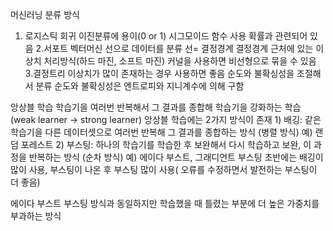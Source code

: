 머신러닝 분류 방식

1. 로지스틱 회귀
        이진분류에 용이(0 or 1)
        시그모이드 함수 사용
        확률과 관련되어 있음
2.서포트 벡터머신
        선으로 데이터를 분류
        선= 결정경계
        결정경계 근처에 있는 이상치 처리방식(하드 마진, 소프트 마진)
        커널을 사용하면 비선형으로 묶을 수 있음
3.결정트리
        이상치가 많이 존재하는 경우 사용하면 좋음
        순도와 불확싱성을 조절해서 분류
        순도와 불확싱성은 엔트로피와 지니계수에 의해 구함

앙상블 학습
        학습기을 여러번 반복해서 그 결과를 종합해 학습기을 강화하는 학습 (weak learner -> strong learner)
        앙상블 학습에는 2가지 방식이 존재
        1) 배깅: 같은 학습기을 다른 데이터셋으로 여러번 반복해 그 결과를 종합하는 방식 (병렬 방식)
                예) 랜덤 포레스트
        2) 부스팅: 하나의 학습기를 학습한 후 보완해서 다시 학습하고 보완, 이 과정을 반복하는 방식 (순차 방식)
                 예) 에이다 부스트, 그래디언트 부스팅
        초반에는 배깅이 많이 사용, 부스팅이 나온 후 부스팅 많이 사용( 오류를 수정하면서 발전하는 부스팅이 더 좋음)

에이다 부스트
        부스팅 방식과 동일하지만 학습했을 때 틀렸는 부분에 더 높은 가중치를 부과하는 방식


        
        
